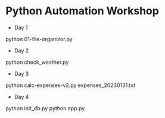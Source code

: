 # Python Automation Workshop #

- Day 1

python 01-file-organizor.py

- Day 2

python check_weather.py

- Day 3

python calc-expenses-v2.py expenses_20230131.txt

- Day 4

python init_db.py
python app.py
